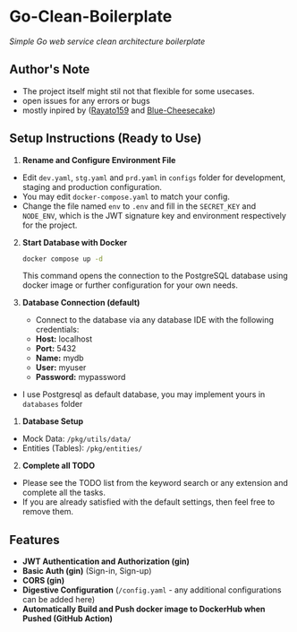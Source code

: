 # Go-Clean-Boilerplate

_Simple Go web service clean architecture boilerplate_

## Author's Note

- The project itself might stil not that flexible for some usecases.
- open issues for any errors or bugs
- mostly inpired by ([Rayato159](https://github.com/Rayato159) and [Blue-Cheesecake](https://github.com/Blue-Cheesecake))

## Setup Instructions (Ready to Use)

1. **Rename and Configure Environment File**

- Edit `dev.yaml`, `stg.yaml` and `prd.yaml` in `configs` folder for development, staging and production configuration.
- You may edit `docker-compose.yaml` to match your config.
- Change the file named `env` to `.env` and fill in the `SECRET_KEY` and `NODE_ENV`, which is the JWT signature key and environment respectively for the project.

2. **Start Database with Docker**

   ```sh
   docker compose up -d
   ```

   This command opens the connection to the PostgreSQL database using docker image or further configuration for your own needs.

3. **Database Connection (default)**

   - Connect to the database via any database IDE with the following credentials:
   - **Host:** localhost
   - **Port:** 5432
   - **Name:** mydb
   - **User:** myuser
   - **Password:** mypassword

- I use Postgresql as default database, you may implement yours in `databases` folder

1. **Database Setup**

- Mock Data: `/pkg/utils/data/`
- Entities (Tables): `/pkg/entities/`

2. **Complete all TODO**

- Please see the TODO list from the keyword search or any extension and complete all the tasks.
- If you are already satisfied with the default settings, then feel free to remove them.

## Features

- **JWT Authentication and Authorization (gin)**
- **Basic Auth (gin)** (Sign-in, Sign-up)
- **CORS (gin)**
- **Digestive Configuration** (`/config.yaml` - any additional configurations can be added here)
- **Automatically Build and Push docker image to DockerHub when Pushed (GitHub Action)**
